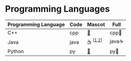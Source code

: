# Programming Languages

<table>
<thead>
<th>Programming Language</th>
<th>Code</th>
<th>Mascot</th>
<th>Full</th>
</thead>
<tbody>
<tr>
<td>C++</td>
<td>cpp</td>
<td><a href="https://emojipedia.org/rat/">🐀</a></td>
<td>cpp🐀</td>
</tr>
<tr>
<td>Java</td>
<td>java</td>
<td><a href="https://emojipedia.org/hot-beverage/">☕</a> <sup>[<a href="https://www.javatpoint.com/java-logo">1</a>,<a href="https://en.wikipedia.org/wiki/Java_(software_platform)#Mascot">2</a>]</sup></td>
<td>java☕</td>
</tr>
<tr>
<td>Python</td>
<td>py</td>
<td><a href="https://emojipedia.org/snake/">🐍<a></td>
<td>py🐍</td>
</tr>
</tbody>
</table>